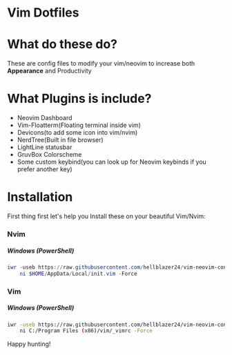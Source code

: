 # Vim Dotfiles





# What do these do?

These are config files to modify your vim/neovim to increase both **Appearance** and Productivity


# What Plugins is include? 
- Neovim Dashboard
- Vim-Floatterm(Floating terminal inside vim)
- Devicons(to add some icon into vim/nvim)
- NerdTree(Built in file browser)
- LightLine statusbar
- GruvBox Colorscheme
- Some custom keybind(you can look up for Neovim keybinds if you prefer another key)

# Installation
First thing first let's help you Install these on your beautiful Vim/Nvim:
### Nvim
##### Windows (PowerShell)


```powershell
iwr -useb https://raw.githubusercontent.com/hellblazer24/vim-neovim-config-windows/main/init.vim |`
    ni $HOME/AppData/Local/init.vim -Force

```

### Vim
##### Windows (PowerShell)

```sh
iwr -useb https://raw.githubusercontent.com/hellblazer24/vim-neovim-config-windows/main/_vimrc |`
    ni C:/Program Files (x86)/vim/_vimrc -Force
```



Happy hunting!
